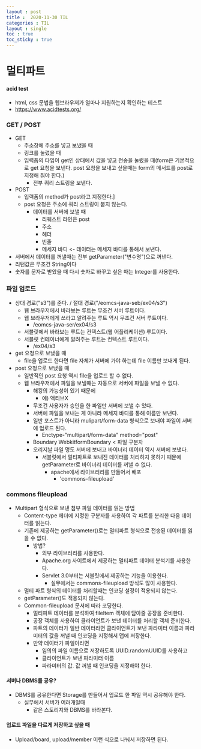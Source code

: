```yaml
---
layout : post
title :  2020-11-30 TIL
categories : TIL
layout : single
toc : true 
toc_sticky : true
---
```




# 멀티파트



#### acid test

- html, css 문법을 웹브라우저가 얼마나 지원하는지 확인하는 테스트
- https://www.acidtests.org/



### GET / POST

- GET
  - 주소창에 주소를 넣고 보냈을 때
  - 링크를 눌렀을 때
  - 입력폼의 타입이 get인 상태에서 값을 넣고 전송을 눌렀을 때(form은 기본적으로 get 요청을 보낸다. post 요청을 보내고 싶을때는 form의 메서드를 post로 지정해 줘야 한다.)
    - 전부 쿼리 스트링을 보낸다.
- POST
  - 입력폼의 method가 post라고 지정한다.]
  - post 요청은 주소에 쿼리 스트링이 붙지 않는다.
    - 데이터를 서버에 보낼 때 
      - 리퀘스트 라인은 post
      - 주소
      - 헤더
      - 빈줄 
      - 메세지 바디 <- 데이터는 메세지 바디를 통해서 보낸다.
- 서버에서 데이터를 꺼낼때는 전부 getParameter("변수명")으로 꺼낸다.
- 리턴값은 무조건 String이다
- 숫자를 문자로 받았을 때 다시 숫자로 바꾸고 싶은 때는 Integer를 사용한다.



### 파일 업로드

- 상대 경로("s3")를 준다. / 절대 경로("/eomcs-java-seb/ex04/s3")
  - 웹 브라우저에서 바라보는 루트는 무조건 서버 루트이다.
  - 웹 브라우저에게 쓰라고 알려주는 루트 역시 무조건 서버 루트이다.
    - /eomcs-java-ser/ex04/s3
  - 서블릿에서 바라보는 루트는 컨텍스트(웹 어플리케이션) 루트이다.
  - 서블릿 컨테이너에게 알려주는 루트는 컨텍스트 루트이다.
    - /ex04/s3
- get 요청으로 보냈을 때
  - file을 업로드 한다면 file 자체가 서버에 가야 하는데 file 이름만 보내게 된다.
- post 요청으로 보냈을 때
  - 일반적인 post 요청 역시 file을 업로드 할 수 없다.
  - 웹 브라우저에서 파일을 보낼때는 자동으로 서버에 파일을 보낼 수 없다.
    - 해킹의 가능성이 있기 때문에
      - 예) 액티브X
    - 무조건 사용자가 승인을 한 파일만 서버에 보낼 수 있다.
    - 서버에 파일을 보내는 게 아니라 메세지 바디를 통해 이름만 보낸다.
    - 일반 포스트가 아니라 mulipart/form-data 형식으로 보내야 파일이 서버에 업로드 된다.
      - Enctype-"multipart/form-data" method="post"
    - Boundary WebkitformBoundary < 파일 구분자
    - 오리지날 파일 명도 서버에 보내고 바이너리 데이터 역시 서버에 보낸다.
      - 서블릿에서 멀티파트로 보내진 데이터를 처리하지 못하기 때문에 getParameter로 바이너리 데이터를 꺼낼 수 없다.
        - apache에서 라이브러리를 만들어서 배포
          - 'commons-fileupload'



### commons fileupload

- Multipart 형식으로 보낸 첨부 파일 데이터를 읽는 방법
  - Content-type 헤더에 지정한 구분자를 사용하여 각 파트를 분리한 다음 데이터를 읽는다.
  - 기존에 제공하는 getParameter()로는 멀티파트 형식으로 전송된 데이터를 읽을 수 없다.
    - 방법?
      - 외부 라이브러리를 사용한다.
      - Apache.org 사이트에서 제공하는 멀티파트 데이터 분석기를 사용한다.
      - Servlet 3.0부터는 서블릿에서 제공하는 기능을 이용한다.
        - 실무에서는 commons-fileupload 방식도 많이 사용한다.
  - 멀티 파트 형식의 데이터를 처리할때는 인코딩 설정이 적용되지 않는다.
  - getParameter()도 적용되지 않는다.
  - Common-fileupload 문서에 따라 코딩한다.
    - 멀티파트 데이터를 분석하여 fileItem 객체에 담아줄 공장을 준비한다.
    - 공장 객체를 사용하여 클라이언트가 보낸 데이터를 처리할 객체 준비한다.
    - 파트의 데이터가 일반 데이터라면 클라이언트가 보낸 파라미터 이름과 파라미터의 값을 꺼낼 때 인코딩을 지정해서 맵에 저장한다.
    - 만약 데이터가 파일아라면
      - 임의의 파일 이름으로 저장하도록 UUID.randomUUID를 사용하고
      - 클라이언트가 보낸 파라미터 이름
      - 파라미터의 값. 값 꺼낼 때 인코딩을 지정해야 한다.



#### 서버나 DBMS를 공유?

- DBMS를 공유한다면 Storage를 만들어서 업로드 한 파일 역시 공유해야 한다.
  - 실무에서 서버가 여러개일때
    - 같은 스토리지와 DBMS를 바라본다.



#### 업로드 파일을 다르게 저장하고 싶을 때

- Upload/board, upload/member 이런 식으로 나눠서 저장하면 된다.





